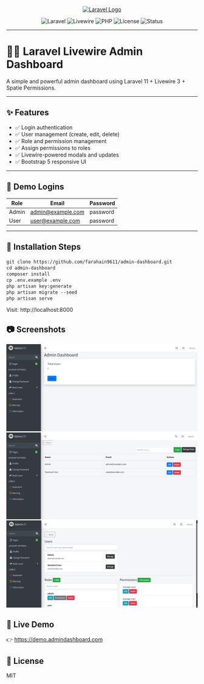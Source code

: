 <p align="center">
  <a href="https://laravel.com" target="_blank">
    <img src="https://raw.githubusercontent.com/laravel/art/master/logo-lockup/5%20SVG/2%20CMYK/1%20Full%20Color/laravel-logolockup-cmyk-red.svg" width="400" alt="Laravel Logo">
  </a>
</p>

<p align="center">
  <img src="https://img.shields.io/badge/Laravel-11.x-orange" alt="Laravel">
  <img src="https://img.shields.io/badge/Livewire-3.x-brightgreen" alt="Livewire">
  <img src="https://img.shields.io/badge/PHP-8.2+-blueviolet" alt="PHP">
  <img src="https://img.shields.io/badge/License-MIT-blue" alt="License">
  <img src="https://img.shields.io/badge/Status-Active-success" alt="Status">
</p>

---

# 🧑‍💻 Laravel Livewire Admin Dashboard

A simple and powerful admin dashboard using Laravel 11 + Livewire 3 + Spatie Permissions.

---

## ✨ Features

- ✅ Login authentication
- ✅ User management (create, edit, delete)
- ✅ Role and permission management
- ✅ Assign permissions to roles
- ✅ Livewire-powered modals and updates
- ✅ Bootstrap 5 responsive UI

---

## 🧪 Demo Logins

| Role  | Email              | Password  |
|-------|--------------------|-----------|
| Admin | admin@example.com  | password  |
| User  | user@example.com   | password  |

---

## 🚀 Installation Steps

   ```` 
   git clone https://github.com/farahain9611/admin-dashboard.git
   cd admin-dashboard
   composer install
   cp .env.example .env
   php artisan key:generate
   php artisan migrate --seed
   php artisan serve
   ````
Visit: http://localhost:8000

## 📷 Screenshots

![Dashboard](https://github.com/farahain9611/admin-dashboard/blob/main/dashboard.png)
![Users](https://github.com/farahain9611/admin-dashboard/blob/main/users.png)
![Roles](https://github.com/farahain9611/admin-dashboard/blob/main/roles.png)

## 🔗 Live Demo

👉 https://demo.admindashboard.com

## 📝 License

MIT

